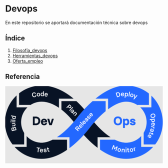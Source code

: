# Devops

En este repositorio se aportará documentación técnica sobre devops 

## Índice

1. [Filosofía_devops](Filosofía_devops.md)
2. [Herramientas_devops](Herramientas_devops.md)
3. [Oferta_empleo](Oferta_empleo.md)

## Referencia

![Imagen Devops](img/devops.png)
